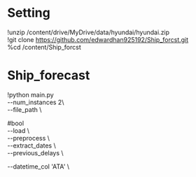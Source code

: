 # Setting  
!unzip /content/drive/MyDrive/data/hyundai/hyundai.zip  
!git clone https://github.com/edwardhan925192/Ship_forcst.git  
%cd /content/Ship_forcst  

# Ship_forecast  
!python main.py \
--num_instances 2\     
--file_path \    

#bool  
--load \   
--preprocess \  
--extract_dates \   
--previous_delays \  

--datetime_col 'ATA' \   


